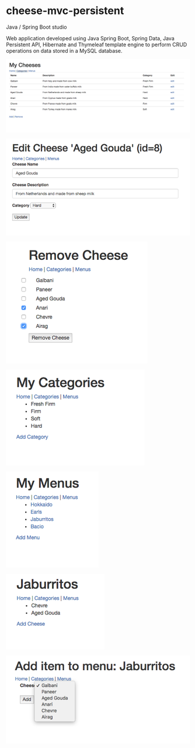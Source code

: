 # cheese-mvc-persistent
Java / Spring Boot studio

Web application developed using Java Spring Boot, Spring Data, Java Persistent API, Hibernate and Thymeleaf template engine to perform CRUD operations on data stored in a MySQL database. 

![Cheese Screen](Cheeses.png "Cheese Screen")

![Edit Cheese Screen](EditCheese.png "Edit Cheese Screen")

![Remove Cheese Screen](RemoveCheese.png "Remove Cheese Screen")

![Category Screen](Categories.png "Category Screen")

![Menus Screen](Menus.png "Menu Screen")

![A Menu Screen](Menu.png "A Menu Screen")

![Add Item to Menu Screen](AddItemToMenu.png "Add Item to Menu Screen")

